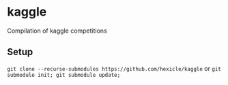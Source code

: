 # kaggle
Compilation of kaggle competitions

## Setup
`git clone --recurse-submodules https://github.com/hexicle/kaggle`
or `git submodule init; git submodule update;`
